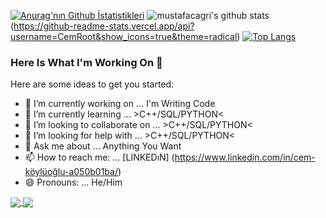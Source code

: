 [![Anurag'nın Github İstatistikleri](https://github-readme-stats.vercel.app/api?username=CemRoot)](https://github.com/anuraghazra/github-readme-stats)
![mustafacagri's github stats](https://github-readme-stats.vercel.app/api?username=CemRoot&show_icons=true)(https://github-readme-stats.vercel.app/api?username=CemRoot&show_icons=true&theme=radical)
[![Top Langs](https://github-readme-stats.vercel.app/api/top-langs/?username=CemRoot&exclude_repo=github-readme-stats,anuraghazra.github.io)](https://github.com/anuraghazra/github-readme-stats)




### Here Is What I'm Working On 👋



Here are some ideas to get you started:

- 🔭 I’m currently working on ... I'm Writing Code 
- 🌱 I’m currently learning ... >C++/SQL/PYTHON<
- 👯 I’m looking to collaborate on ... >C++/SQL/PYTHON<
- 🤔 I’m looking for help with ... >C++/SQL/PYTHON<
- 💬 Ask me about ... Anything You Want
- 📫 How to reach me: ... [LINKEDıN] (https://www.linkedin.com/in/cem-köylüoğlu-a050b01ba/)
- 😄 Pronouns: ... He/Him


<a href="https://github.com/anuraghazra/github-readme-stats">
  <img align="center" src="https://github-readme-stats.vercel.app/api/pin/?username=CemRoot&repo=github-readme-stats" />
</a>
<a href="https://github.com/anuraghazra/convoychat">
  <img align="center" src="https://github-readme-stats.vercel.app/api/pin/?username=CemRoot&repo=convoychat" />
</a>
